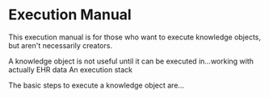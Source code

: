 # Execution Manual
This execution manual is for those who want to execute knowledge objects, but aren't necessarily creators. 

A knowledge object is not useful until it can be executed in...working with actually EHR data 
An execution stack 

The basic steps to execute a knowledge object are...
